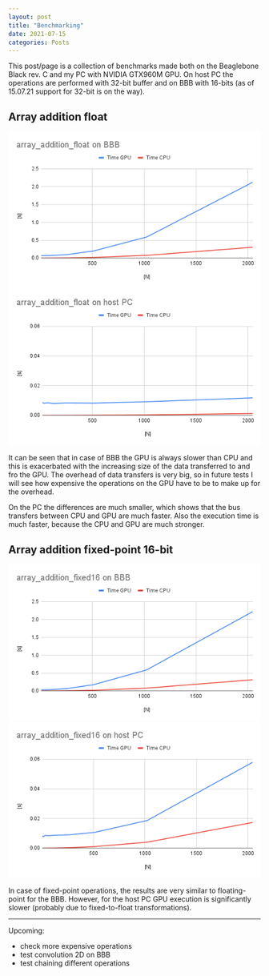 ```yaml
---
layout: post
title: "Benchmarking"
date: 2021-07-15
categories: Posts
---
```


This post/page is a collection of benchmarks made both on the Beaglebone Black rev. C and my PC with NVIDIA GTX960M GPU.
On host PC the operations are performed with 32-bit buffer and on BBB with 16-bits (as of 15.07.21 support for 32-bit is on the way).

## Array addition float
![float_BBB](https://raw.githubusercontent.com/JDuchniewicz/gsoc2021-blog/gh-pages/data/array_addition_float/array_addition_float%20on%20BBB.png)
![float_PC](https://raw.githubusercontent.com/JDuchniewicz/gsoc2021-blog/gh-pages/data/array_addition_float/array_addition_float%20on%20host%20PC.png)

It can be seen that in case of BBB the GPU is always slower than CPU and this is exacerbated with the increasing size of the data transferred to and fro the GPU. The overhead of data transfers is very big, so in future tests I will see how expensive the operations on the GPU have to be to make up for the overhead.

On the PC the differences are much smaller, which shows that the bus transfers between CPU and GPU are much faster. Also the execution time is much faster, because the CPU and GPU are much stronger.

## Array addition fixed-point 16-bit
![fixed16_BBB](https://raw.githubusercontent.com/JDuchniewicz/gsoc2021-blog/gh-pages/data/array_addition_fixed16/array_addition_fixed16%20on%20BBB.png)
![fixed16_PC](https://raw.githubusercontent.com/JDuchniewicz/gsoc2021-blog/gh-pages/data/array_addition_fixed16/array_addition_fixed16%20on%20host%20PC.png)

In case of fixed-point operations, the results are very similar to floating-point for the BBB. However, for the host PC GPU execution is significantly slower (probably due to fixed-to-float transformations).

-------
Upcoming:
* check more expensive operations 
* test convolution 2D on BBB 
* test chaining different operations
